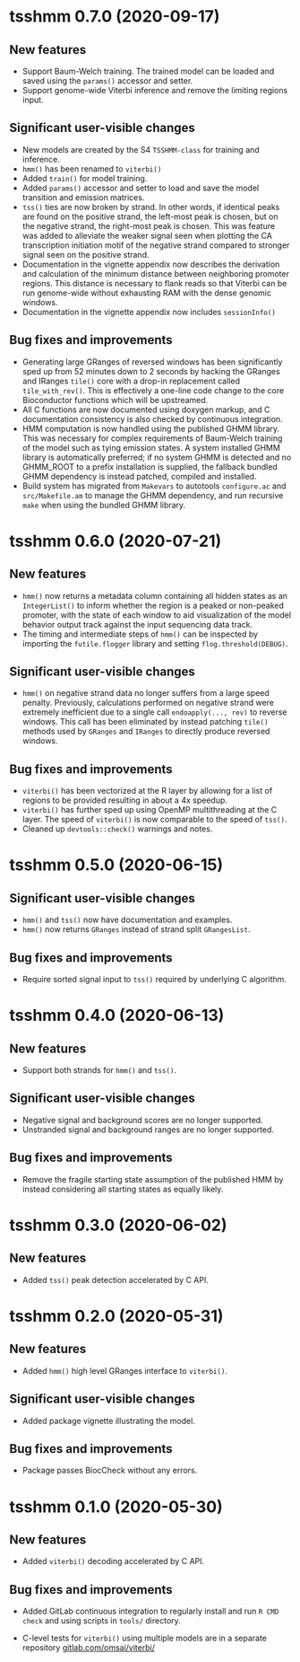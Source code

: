 # tsshmm 0.7.0 (2020-09-17)

## New features

- Support Baum-Welch training.  The trained model can be loaded and saved using
  the `params()` accessor and setter.
- Support genome-wide Viterbi inference and remove the limiting regions input.

## Significant user-visible changes

- New models are created by the S4 `TSSHMM-class` for training and inference.
- `hmm()` has been renamed to `viterbi()`
- Added `train()` for model training.
- Added `params()` accessor and setter to load and save the model transition
  and emission matrices.
- `tss()` ties are now broken by strand.  In other words, if identical peaks
  are found on the positive strand, the left-most peak is chosen, but on the
  negative strand, the right-most peak is chosen.  This was feature was added
  to alleviate the weaker signal seen when plotting the CA transcription
  initiation motif of the negative strand compared to stronger signal seen on
  the positive strand.
- Documentation in the vignette appendix now describes the derivation and
  calculation of the minimum distance between neighboring promoter regions.
  This distance is necessary to flank reads so that Viterbi can be run
  genome-wide without exhausting RAM with the dense genomic windows.
- Documentation in the vignette appendix now includes `sessionInfo()`

## Bug fixes and improvements

- Generating large GRanges of reversed windows has been significantly sped up
  from 52 minutes down to 2 seconds by hacking the GRanges and IRanges `tile()`
  core with a drop-in replacement called `tile_with_rev()`.  This is
  effectively a one-line code change to the core Bioconductor functions which
  will be upstreamed.
- All C functions are now documented using doxygen markup, and C documentation
  consistency is also checked by continuous integration.
- HMM computation is now handled using the published GHMM library.  This was
  necessary for complex requirements of Baum-Welch training of the model such
  as tying emission states.  A system installed GHMM library is automatically
  preferred; if no system GHMM is detected and no GHMM_ROOT to a prefix
  installation is supplied, the fallback bundled GHMM dependency is instead
  patched, compiled and installed.
- Build system has migrated from `Makevars` to autotools `configure.ac` and
  `src/Makefile.am` to manage the GHMM dependency, and run recursive `make`
  when using the bundled GHMM library.


# tsshmm 0.6.0 (2020-07-21)

## New features

- `hmm()` now returns a metadata column containing all hidden states as an
  `IntegerList()` to inform whether the region is a peaked or non-peaked
  promoter, with the state of each window to aid visualization of the model
  behavior output track against the input sequencing data track.
- The timing and intermediate steps of `hmm()` can be inspected by importing
  the `futile.flogger` library and setting `flog.threshold(DEBUG)`.

## Significant user-visible changes

- `hmm()` on negative strand data no longer suffers from a large speed penalty.
  Previously, calculations performed on negative strand were extremely
  inefficient due to a single call `endoapply(..., rev)` to reverse windows.
  This call has been eliminated by instead patching `tile()` methods used by
  `GRanges` and `IRanges` to directly produce reversed windows.

## Bug fixes and improvements

- `viterbi()` has been vectorized at the R layer by allowing for a list of
  regions to be provided resulting in about a 4x speedup.
- `viterbi()` has further sped up using OpenMP multithreading at the C layer.
  The speed of `viterbi()` is now comparable to the speed of `tss()`.
- Cleaned up `devtools::check()` warnings and notes.


# tsshmm 0.5.0 (2020-06-15)

## Significant user-visible changes

- `hmm()` and `tss()` now have documentation and examples.
- `hmm()` now returns `GRanges` instead of strand split `GRangesList`.

## Bug fixes and improvements

- Require sorted signal input to `tss()` required by underlying C algorithm.


# tsshmm 0.4.0 (2020-06-13)

## New features

- Support both strands for `hmm()` and `tss()`.

## Significant user-visible changes

- Negative signal and background scores are no longer supported.
- Unstranded signal and background ranges are no longer supported.

## Bug fixes and improvements

- Remove the fragile starting state assumption of the published HMM by instead
  considering all starting states as equally likely.


# tsshmm 0.3.0 (2020-06-02)

## New features

- Added `tss()` peak detection accelerated by C API.


# tsshmm 0.2.0 (2020-05-31)

## New features

- Added `hmm()` high level GRanges interface to `viterbi()`.

## Significant user-visible changes

- Added package vignette illustrating the model.

## Bug fixes and improvements

- Package passes BiocCheck without any errors.


# tsshmm 0.1.0 (2020-05-30)

## New features

- Added `viterbi()` decoding accelerated by C API.

## Bug fixes and improvements

- Added GitLab continuous integration to regularly install and run `R CMD
  check` and using scripts in `tools/` directory.

- C-level tests for `viterbi()` using multiple models are in a separate
  repository [gitlab.com/omsai/viterbi/](https://gitlab.com/omsai/viterbi/)
